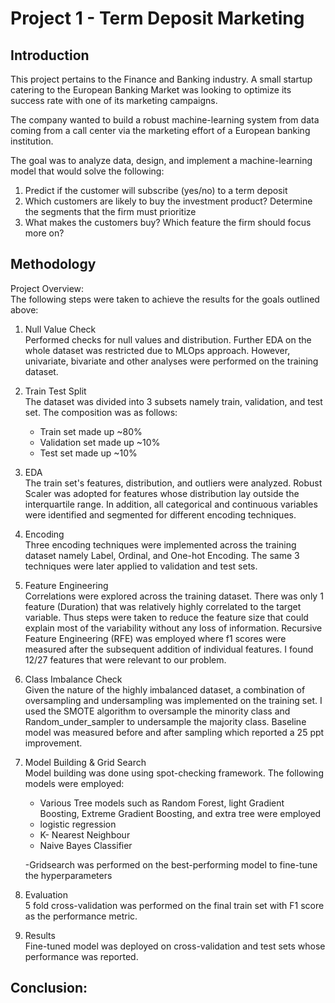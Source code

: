 # Project 1 - Term Deposit Marketing


## Introduction
This project pertains to the Finance and Banking industry. A small startup catering to the European Banking Market was looking to optimize its success rate with one of its marketing campaigns. 

The company wanted to build a robust machine-learning system from data coming from a call center via the marketing effort of a European banking institution. 

The goal was to analyze data, design, and implement a machine-learning model that would solve the following:

1) Predict if the customer will subscribe (yes/no) to a term deposit
2) Which customers are likely to buy the investment product? Determine the segments that the firm must prioritize
3) What makes the customers buy? Which feature the firm should focus more on?

## Methodology
Project Overview:<br>
The following steps were taken to achieve the results for the goals outlined above:

1) Null Value Check<br>
   Performed checks for null values and distribution. Further EDA on the whole dataset was restricted due to MLOps approach. However, univariate, bivariate and other analyses were performed on the training dataset.
   
2) Train Test Split<br>
   The dataset was divided into 3 subsets namely train, validation, and test set. The composition was as follows:<br>
     - Train set made up ~80%<br>
     - Validation set made up ~10%<br>
     - Test set made up ~10%<br>
       
3) EDA<br>
   The train set's features, distribution, and outliers were analyzed. Robust Scaler was adopted for features whose distribution lay outside the interquartile range. In addition, all categorical and continuous variables were identified and segmented for different encoding techniques. 

4) Encoding<br>
   Three encoding techniques were implemented across the training dataset namely Label, Ordinal, and One-hot Encoding. The same 3 techniques were later applied to validation and test sets. 

5) Feature Engineering<br>
   Correlations were explored across the training dataset. There was only 1 feature (Duration) that was relatively highly correlated to the target variable. Thus steps were taken to reduce the feature size that could explain most of the variability without any loss of information. Recursive Feature Engineering (RFE) was employed where f1 scores were measured after the subsequent addition of individual features. I found 12/27 features that were relevant to our problem.

 6) Class Imbalance Check<br>
    Given the nature of the highly imbalanced dataset, a combination of oversampling and undersampling was implemented on the training set. I used the SMOTE algorithm to oversample the minority class and Random_under_sampler to undersample the majority class. Baseline model was measured before and after sampling which reported a 25 ppt improvement.
    
 7) Model Building & Grid Search<br>
    Model building was done using spot-checking framework. The following models were employed:<br>
    - Various Tree models such as Random Forest, light Gradient Boosting, Extreme Gradient Boosting, and extra tree were employed<br>
    - logistic regression<br>
    - K- Nearest Neighbour<br>
    - Naive Bayes Classifier<br>
   
    -Gridsearch was performed on the best-performing model to fine-tune the hyperparameters  
   
  8) Evaluation<br>
     5 fold cross-validation was performed on the final train set with F1 score as the performance metric.

   9) Results<br>
      Fine-tuned model was deployed on cross-validation and test sets whose performance was reported.


## Conclusion:


    






